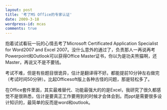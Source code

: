 ```yaml
---
layout: post
title: '考了MS Office的专家认证'
date: 2009-3-18
wordpress-id: mcas
comments: true
---
```

抱着试试看玩一玩的心情去考了Microsoft Certificated Application Specialist for Word2007 and Excel 2007。没什么意外的通过了，负责那人一再说再考Powerpoint和Outlook可以获得Office Master证书，你以为是功夫熊猫啊，还Master，再说又不是不要钱。



考试不难，但是有些题目很诡异，估计是翻译得不好。都能提前10分钟左右做完（考试时间50分钟）。比起Officesoft版上各种古怪的问题，那是轻松多了。



在Office套件里面，其实最难替代、功能最强大的的是Excel，我研究了很久都感觉不是很熟悉，估计是要真正工作要用到的时候才会体会到。而ppt是需要很多设计知识的，最简单的反而是word和outlook。
